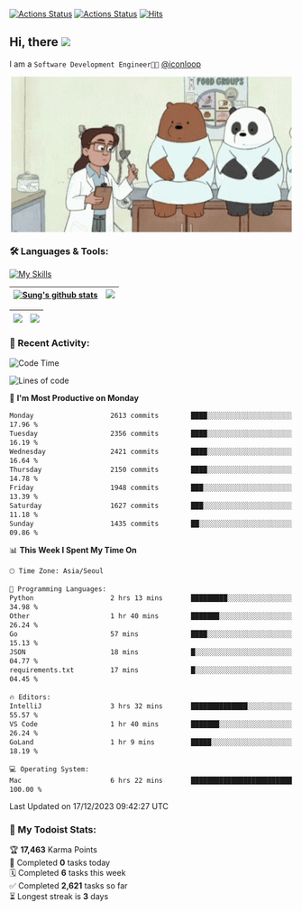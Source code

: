 
[![Actions Status](https://github.com/ddok2/ddok2/workflows/Todoist%20Readme/badge.svg)](https://github.com/ddok2/ddok2/actions)
[![Actions Status](https://github.com/ddok2/ddok2/workflows/wakatime-stats/badge.svg)](https://github.com/ddok2/ddok2/actions)
[![Hits](https://hits.seeyoufarm.com/api/count/incr/badge.svg?url=https%3A%2F%2Fgithub.com%2Fddok2&count_bg=%23FF9595&title_bg=%23555555&icon=github.svg&icon_color=%23FFFFFF&title=hits&edge_flat=false)](https://hits.seeyoufarm.com)

<!-- ![visitors](https://visitor-badge.laobi.icu/badge?page_id=ddok2.ddok2) -->
## Hi, there <img src="https://raw.githubusercontent.com/MartinHeinz/MartinHeinz/master/wave.gif" width="3%">

I am a `Software Development Engineer🧑‍💻` [@iconloop](https://github.com/iconloop)


<p align="center">
    <img align="center" alt="GIF" src="img/debugging.gif" />
</p>


### 🛠 Languages & Tools:

[![My Skills](https://skillicons.dev/icons?i=go,js,ts,py,express,react,svelte,jquery,pug,mongodb,mysql,redis,aws,docker,kubernetes)](https://skillicons.dev)


| <a href="https://github-readme-stats.vercel.app/api?username=ddok2&show_icons=true&include_all_commits=true&count_private=true&theme=buefy&hide_border=true"><img align="center" src="https://github-readme-stats.vercel.app/api?username=ddok2&show_icons=true&include_all_commits=true&count_private=true&theme=buefy&hide_border=true" alt="Sung's github stats" /></a> | <a href="https://github.com/ddok2"><img src="http://github-readme-streak-stats.herokuapp.com?user=ddok2&hide_border=true" /></a> |
| ------------- |------------- |


| <a href="https://github.com/ddok2"><img align="center" src="https://github-readme-stats.vercel.app/api/top-langs/?username=ddok2&theme=buefy&hide=html,css&hide_border=true" /></a> | <a href="https://github.com/ddok2"><img align="center" src="https://activity-graph.herokuapp.com/graph?username=ddok2&theme=github&hide_border=true" height="250" /></a> |
| ------------- |--------------------------------------------------------------------------------------------------------------------------------------------------------------------------|


<!-- <details open>
    <summary>📈 My GitHub Stats</summary>
    <p align="center">
        <a href="https://github.com/ddok2">
            <img align="center" src="https://github-readme-stats.vercel.app/api?username=ddok2&show_icons=true&include_all_commits=true&count_private=true&theme=buefy&hide_border=true" alt="Sung's github stats" />
        </a>
    </p>
</details>
<details>
    <summary>💬 Top Languages</summary>
    <p align="center"> 
        <a href="https://github.com/ddok2">
            <img align="center" src="https://github-readme-stats.vercel.app/api/top-langs/?username=ddok2&layout=compact&theme=buefy&hide=html,css&hide_border=true" />
        </a>
    </p>
</details> -->


### 🌈 Recent Activity:
<!--START_SECTION:waka-->
![Code Time](http://img.shields.io/badge/Code%20Time-2%2C375%20hrs%2024%20mins-blue)

![Lines of code](https://img.shields.io/badge/From%20Hello%20World%20I%27ve%20Written-11.5%20million%20lines%20of%20code-blue)

📅 **I'm Most Productive on Monday** 

```text
Monday                   2613 commits        ████░░░░░░░░░░░░░░░░░░░░░   17.96 % 
Tuesday                  2356 commits        ████░░░░░░░░░░░░░░░░░░░░░   16.19 % 
Wednesday                2421 commits        ████░░░░░░░░░░░░░░░░░░░░░   16.64 % 
Thursday                 2150 commits        ████░░░░░░░░░░░░░░░░░░░░░   14.78 % 
Friday                   1948 commits        ███░░░░░░░░░░░░░░░░░░░░░░   13.39 % 
Saturday                 1627 commits        ███░░░░░░░░░░░░░░░░░░░░░░   11.18 % 
Sunday                   1435 commits        ██░░░░░░░░░░░░░░░░░░░░░░░   09.86 % 
```


📊 **This Week I Spent My Time On** 

```text
🕑︎ Time Zone: Asia/Seoul

💬 Programming Languages: 
Python                   2 hrs 13 mins       █████████░░░░░░░░░░░░░░░░   34.98 % 
Other                    1 hr 40 mins        ███████░░░░░░░░░░░░░░░░░░   26.24 % 
Go                       57 mins             ████░░░░░░░░░░░░░░░░░░░░░   15.13 % 
JSON                     18 mins             █░░░░░░░░░░░░░░░░░░░░░░░░   04.77 % 
requirements.txt         17 mins             █░░░░░░░░░░░░░░░░░░░░░░░░   04.45 % 

🔥 Editors: 
IntelliJ                 3 hrs 32 mins       ██████████████░░░░░░░░░░░   55.57 % 
VS Code                  1 hr 40 mins        ███████░░░░░░░░░░░░░░░░░░   26.24 % 
GoLand                   1 hr 9 mins         █████░░░░░░░░░░░░░░░░░░░░   18.19 % 

💻 Operating System: 
Mac                      6 hrs 22 mins       █████████████████████████   100.00 % 
```


 Last Updated on 17/12/2023 09:42:27 UTC
<!--END_SECTION:waka-->

### 🚧 My Todoist Stats:
<!-- TODO-IST:START -->
🏆  **17,463** Karma Points           
🌸  Completed **0** tasks today           
🗓  Completed **6** tasks this week           
✅  Completed **2,621** tasks so far           
⏳  Longest streak is **3** days
<!-- TODO-IST:END -->

